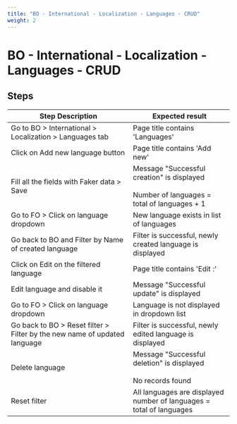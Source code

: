 ```yaml
---
title: "BO - International - Localization - Languages - CRUD"
weight: 2
---
```


# BO - International - Localization - Languages - CRUD
## Steps
| Step Description | Expected result |
| ----- | ----- |
| Go to BO > International > Localization > Languages tab | Page title contains 'Languages' |
| Click on Add new language button | Page title contains 'Add new' |
| Fill all the fields with Faker data > Save | Message "Successful creation" is displayed<br><br>Number of languages = total of languages + 1 |
| Go to FO > Click on language dropdown | New language exists in list of languages |
| Go back to BO and Filter by Name of created language | Filter is successful, newly created language is displayed |
| Click on Edit on the filtered language | Page title contains 'Edit :' |
| Edit language and disable it | Message "Successful update" is displayed |
| Go to FO > Click on language dropdown | Language is not displayed in dropdown list |
| Go back to BO > Reset filter > Filter by the new name of updated language | Filter is successful, newly edited language is displayed |
| Delete language | Message "Successful deletion" is displayed<br><br>No records found |
| Reset filter | All languages are displayed<br>number of languages = total of languages |
